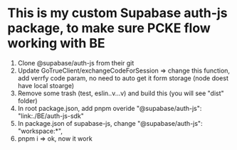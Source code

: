 # This is my custom Supabase auth-js package, to make sure PCKE flow working with  BE
1. Clone @supabase/auth-js from their git
2. Update GoTrueClient/exchangeCodeForSession => change this function, add verrfy code param, no need to auto get it form storage (node doest have local stoarge)
3. Remove some trash (test, eslin..v...v) and build this (you will see "dist" folder)
4. In root package.json, add pnpm overide "@supabase/auth-js": "link:./BE/auth-js-sdk"
5. In package.json of supabase-js, change "@supabase/auth-js": "workspace:*",
6. pnpm i => ok, now it work